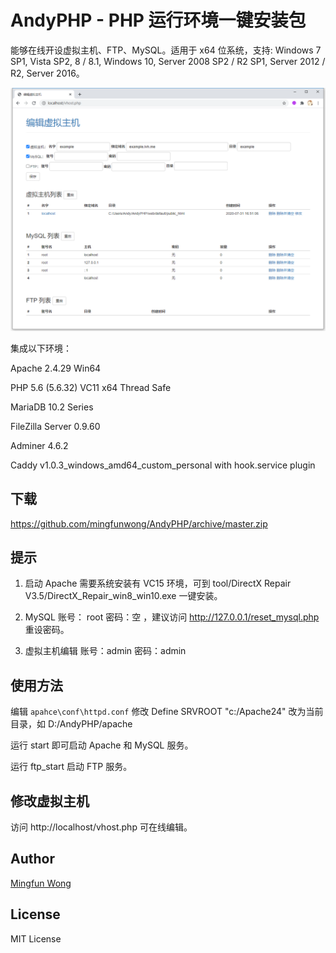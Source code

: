 # AndyPHP - PHP 运行环境一键安装包

能够在线开设虚拟主机、FTP、MySQL。适用于 x64 位系统，支持: Windows 7 SP1, Vista SP2, 8 / 8.1, Windows 10, Server 2008 SP2 / R2 SP1, Server 2012 / R2, Server 2016。

![AndyPHP](./tool/image.png)

集成以下环境：

Apache 2.4.29 Win64

PHP 5.6 (5.6.32) VC11 x64 Thread Safe

MariaDB 10.2 Series

FileZilla Server 0.9.60

Adminer 4.6.2

Caddy v1.0.3_windows_amd64_custom_personal with hook.service plugin

## 下载

https://github.com/mingfunwong/AndyPHP/archive/master.zip

## 提示

1. 启动 Apache 需要系统安装有 VC15 环境，可到 tool/DirectX Repair V3.5/DirectX_Repair_win8_win10.exe 一键安装。

2. MySQL 账号： root 密码：空 ，建议访问 http://127.0.0.1/reset_mysql.php 重设密码。

3. 虚拟主机编辑 账号：admin 密码：admin

## 使用方法

编辑 `apahce\conf\httpd.conf`
修改 Define SRVROOT "c:/Apache24" 改为当前目录，如 D:/AndyPHP/apache

运行 start 即可启动 Apache 和 MySQL 服务。

运行 ftp_start 启动 FTP 服务。

## 修改虚拟主机

访问 http://localhost/vhost.php 可在线编辑。

## Author

[Mingfun Wong](https://github.com/mingfunwong)

## License

MIT License
